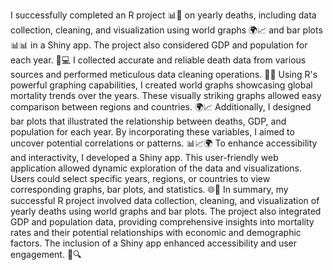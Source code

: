 I successfully completed an R project 📊🔬 on yearly deaths, including data collection, cleaning, and visualization using world graphs 🌍📈 and bar plots 📊📊 in a Shiny app. The project also considered GDP and population for each year. 💪💻
I collected accurate and reliable death data from various sources and performed meticulous data cleaning operations. 🧹✨
Using R's powerful graphing capabilities, I created world graphs showcasing global mortality trends over the years. These visually striking graphs allowed easy comparison between regions and countries. 🌍📈
Additionally, I designed bar plots that illustrated the relationship between deaths, GDP, and population for each year. By incorporating these variables, I aimed to uncover potential correlations or patterns. 📊📈🌍
To enhance accessibility and interactivity, I developed a Shiny app. This user-friendly web application allowed dynamic exploration of the data and visualizations. Users could select specific years, regions, or countries to view corresponding graphs, bar plots, and statistics. 🌐📲
In summary, my successful R project involved data collection, cleaning, and visualization of yearly deaths using world graphs and bar plots. The project also integrated GDP and population data, providing comprehensive insights into mortality rates and their potential relationships with economic and demographic factors. The inclusion of a Shiny app enhanced accessibility and user engagement. 🎉🔍
